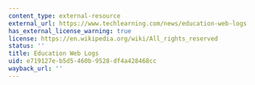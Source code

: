 ```yaml
---
content_type: external-resource
external_url: https://www.techlearning.com/news/education-web-logs
has_external_license_warning: true
license: https://en.wikipedia.org/wiki/All_rights_reserved
status: ''
title: Education Web Logs
uid: e719127e-b5d5-460b-9528-df4a428468cc
wayback_url: ''
---
```

